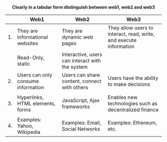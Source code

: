 <p align="center"><strong>	Clearly in a tabular form distinguish between web1, web2 and web3</strong></p>

|       | Web1                                              | Web2                                             | Web3                                             |
|-------|---------------------------------------------------|--------------------------------------------------|--------------------------------------------------|
| 1.    | They are informational websites                   | They are dynamic web pages                      | They allow users to interact, read, write, and execute information |
|       | Read-Only, static                                 | Interactive, users can interact with the system |                                                  |
| 2.    | Users can only consume information                 | Users can share content, connect with others    | Users have the ability to make decisions          |
|       |                                                   |                                                  |                                                  |
| 3.    | Hyperlinks, HTML elements, forms                  | JavaScript, Ajax frameworks                     | Enables new technologies such as decentralized finance |
|       |                                                   |                                                  |                                                  |
| 4.    | Examples: Yahoo, Wikipedia                        | Examples: Email, Social Networks                | Examples: Ethereum, etc.                          |
